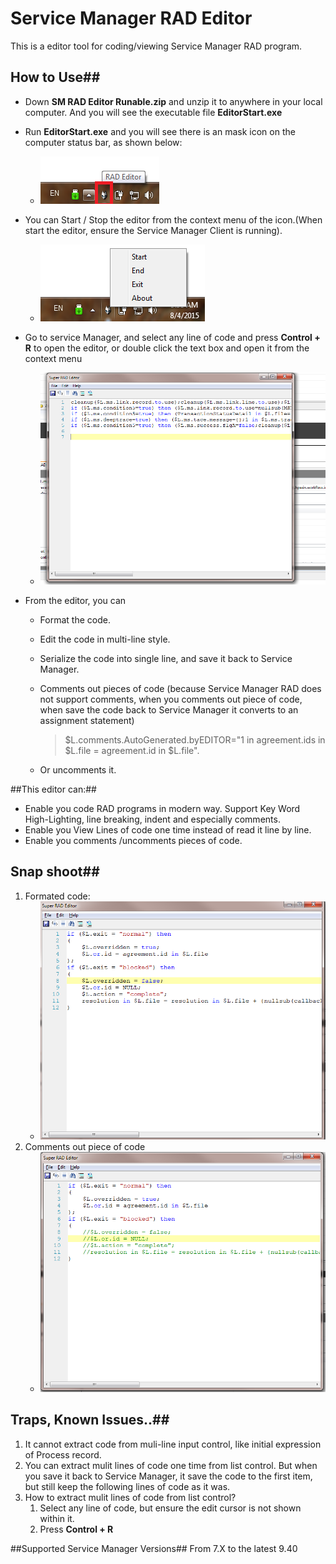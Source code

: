 # Service Manager RAD Editor #

This is a editor tool for coding/viewing Service Manager RAD program.

## How to Use##
- Down **SM RAD Editor Runable.zip** and unzip it to anywhere in your local computer. And you will see the executable file **EditorStart.exe** 
- Run **EditorStart.exe** and you will see there is an mask icon on the computer status bar, as shown below:
	- ![Icon](res/Icon.png)
- You can Start / Stop the editor from the context menu of the icon.(When start the editor, ensure the Service Manager Client is running).
	-  ![Icon](res/Menu.png)
- Go to service Manager, and select any line of code and press **Control + R** to open the editor, or double click the text box and open it from the context menu
	-  ![Icon](res/GUI.png)

- From the editor, you can 
	- Format the code.
	- Edit the code in multi-line style.
	- Serialize the code into single line, and save it back to Service Manager.
	- Comments out pieces of code (because Service Manager RAD does not support comments, when you comments out piece of code, when save the code back to Service Manager it converts to an assignment statement)

		> $L.comments.AutoGenerated.byEDITOR="1 in agreement.ids in $L.file = agreement.id in $L.file".
	- Or uncomments it.

##This editor can:##
- Enable you code RAD programs in modern way. Support Key Word High-Lighting, line breaking, indent and especially comments.
- Enable you View Lines of code one time instead of read it line by line.
- Enable you comments /uncomments pieces of code.



## Snap shoot##
1. Formated code:
	- ![Icon](res/Formated.png)
2. Comments out piece of code
	- ![Icon](res/Comments.png)


## Traps, Known Issues..##
1.  It cannot extract code from muli-line input control, like initial expression of Process record.
2.  You can extract mulit lines of code one time from list control. But when you save it back to Service Manager, it save the code to the first item, but still keep the following lines of code as it was.
3.  How to extract mulit lines of code from list control?
	1.  Select any line of code, but ensure the edit cursor is not shown within it.
	2.  Press  **Control + R**


##Supported Service Manager Versions##
From 7.X to the latest 9.40